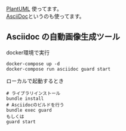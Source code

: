 [PlantUML](http://plantuml.com/) 使ってます。  
[AsciiDoc](http://asciidoc.org/)というのも使ってます。

## Asciidoc の自動画像生成ツール

docker環境で実行

```
docker-compose up -d
docker-compose run asciidoc guard start
```

ローカルで起動するとき

```
# ライブラリインストール
bundle install
# Asciidocのビルドを行う
bundle exec guard
もしくは
guard start
```
